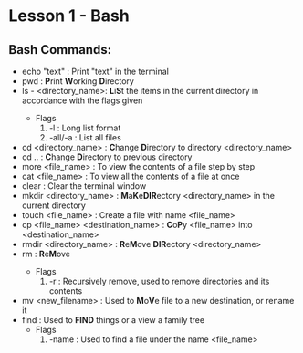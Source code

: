 # Lesson 1 - Bash

## Bash Commands:
- echo "text" : Print "text" in the terminal
- pwd : **P**rint **W**orking **D**irectory
- ls -<flag> <directory_name>: **L**i**S**t the items in the current directory in accordance with the flags given
  - Flags
    1. -l : Long list format
    2. -all/-a : List all files
- cd <directory_name> : **C**hange **D**irectory to directory <directory_name>
- cd .. : **C**hange **D**irectory to previous directory
- more <file_name> : To view the contents of a file step by step
- cat <file_name> : To view all the contents of a file at once
- clear : Clear the terminal window
- mkdir <directory_name> : **M**a**K**e**DIR**ectory <directory_name> in the current directory
- touch <file_name> : Create a file with name <file_name>
- cp <file_name> <destination_name> : **C**o**P**y <file_name> into <destination_name>
- rmdir <directory_name> : **R**e**M**ove **DIR**ectory <directory_name>
- rm <filename> : **R**e**M**ove <filename>
  - Flags
    1. -r : Recursively remove, used to remove directories and its contents
- mv <filename> <new_filename> : Used to **M**o**V**e file to a new destination, or rename it
- find : Used to **FIND** things or a view a family tree
  - Flags
    1. -name : Used to find a file under the name <file_name>